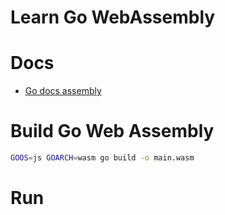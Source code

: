 # Learn Go WebAssembly

# Docs
- [Go docs assembly](https://github.com/golang/go/wiki/WebAssembly)

# Build Go Web Assembly
``` bash
GOOS=js GOARCH=wasm go build -o main.wasm
```

# Run
